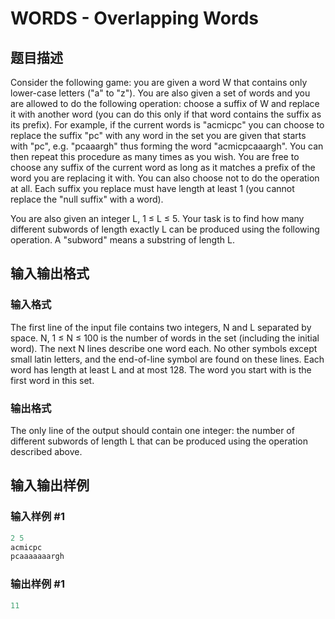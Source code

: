 # WORDS - Overlapping Words

## 题目描述

 Consider the following game: you are given a word W that contains only lower-case letters ("a" to "z"). You are also given a set of words and you are allowed to do the following operation: choose a suffix of W and replace it with another word (you can do this only if that word contains the suffix as its prefix). For example, if the current words is "acmicpc" you can choose to replace the suffix "pc" with any word in the set you are given that starts with "pc", e.g. "pcaaargh" thus forming the word "acmicpcaaargh". You can then repeat this procedure as many times as you wish. You are free to choose any suffix of the current word as long as it matches a prefix of the word you are replacing it with. You can also choose not to do the operation at all. Each suffix you replace must have length at least 1 (you cannot replace the "null suffix" with a word).

You are also given an integer L, 1 ≤ L ≤ 5. Your task is to find how many different subwords of length exactly L can be produced using the following operation. A "subword" means a substring of length L.

## 输入输出格式

### 输入格式

The first line of the input file contains two integers, N and L separated by space. N, 1 ≤ N ≤ 100 is the number of words in the set (including the initial word). The next N lines describe one word each. No other symbols except small latin letters, and the end-of-line symbol are found on these lines. Each word has length at least L and at most 128. The word you start with is the first word in this set.

### 输出格式

The only line of the output should contain one integer: the number of different subwords of length L that can be produced using the operation described above.

## 输入输出样例

### 输入样例 #1

```cpp
2 5
acmicpc
pcaaaaaaargh
```


### 输出样例 #1

```cpp
11
```


